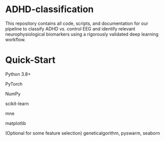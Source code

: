 # ADHD-classification
This repository contains all code, scripts, and documentation for our pipeline to classify ADHD vs. control EEG and identify relevant neurophysiological biomarkers using a rigorously validated deep learning workflow.

# Quick-Start
Python 3.8+

PyTorch

NumPy

scikit-learn

mne

matplotlib

(Optional for some feature selection) geneticalgorithm, pyswarm, seaborn
